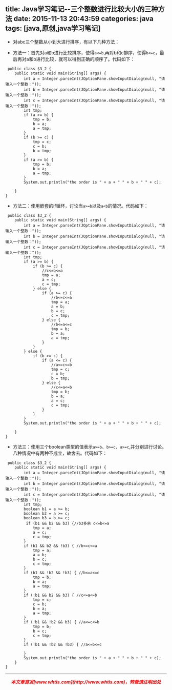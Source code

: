 title: Java学习笔记--三个整数进行比较大小的三种方法
date: 2015-11-13 20:43:59
categories: java
tags: [java,原创,java学习笔记]
---
- 对abc三个整数从小到大进行排序，有以下几种方法：

* 方法一：首先对a和b进行比较排序，使得`a<=b`,再对b和c排序，使得`b<=c`，最后再对a和b进行比较，就可以得到正确的顺序了。代码如下：

```
 public class $3_2 {
    public static void main(String[] args) {
        int a = Integer.parseInt(JOptionPane.showInputDialog(null, "请输入一个整数："));
        int b = Integer.parseInt(JOptionPane.showInputDialog(null, "请输入一个整数："));
        int c = Integer.parseInt(JOptionPane.showInputDialog(null, "请输入一个整数："));
        int tmp;
        if (a >= b) {
            tmp = b;
            b = a;
            a = tmp;
        }
        if (b >= c) {
            tmp = c;
            c = b;
            b = tmp;
        }
        if (a >= b) {
            tmp = b;
            b = a;
            a = tmp;
        }
        System.out.println("the order is " + a + " " + b + " " + c);

    }
}
```

* 方法二：使用嵌套的if循环，讨论当`a>=b`以及`a<b`的情况。代码如下：

```
 public class $3_2 {
    public static void main(String[] args) {
        int a = Integer.parseInt(JOptionPane.showInputDialog(null, "请输入一个整数："));
        int b = Integer.parseInt(JOptionPane.showInputDialog(null, "请输入一个整数："));
        int c = Integer.parseInt(JOptionPane.showInputDialog(null, "请输入一个整数："));
        int tmp;
        if (a >= b) {
            if (b >= c) {
                //c<=b<=a
                tmp = a;
                a = c;
                c = tmp;
            } else {
                if (a >= c) {
                    //b<=c<=a
                    tmp = a;
                    a = b;
                    b = c;
                    c = tmp;
                } else {
                    //b<=a<=c
                    tmp = b;
                    b = a;
                    a = tmp;
                }
            }
        } else {
            if (b >= c) {
                if (a <= c) {
                    //a<=c<=b
                    tmp = c;
                    c = b;
                    b = tmp;
                } else {
                    //c<=a<=b
                    tmp = b;
                    b = a;
                    a = c;
                    c = tmp;
                }
            }
        }
        System.out.println("the order is " + a + " " + b + " " + c);

    }
}
```

* 方法三：使用三个boolean类型的值表示`a>=b`、`b>=c`、`a>=c`,并分别进行讨论。八种情况中有两种不成立，故舍去。代码如下：

```
 public class $3_2 {
    public static void main(String[] args) {
        int a = Integer.parseInt(JOptionPane.showInputDialog(null, "请输入一个整数："));
        int b = Integer.parseInt(JOptionPane.showInputDialog(null, "请输入一个整数："));
        int c = Integer.parseInt(JOptionPane.showInputDialog(null, "请输入一个整数："));
        int tmp;
        boolean b1 = a >= b;
        boolean b2 = a >= c;
        boolean b3 = b >= c;
         if (b1 && b2 && b3) {//b3多余 c<=b<=a
            tmp = a;
            a = c;
            c = tmp;
        }
        if (b1 && b2 && !b3) { //b<=c<=a
            tmp = a;
            a = b;
            b = c;
            c = tmp;
        }
        if (b1 && !b2 && !b3) { //b<=a<=c
            tmp = b;
            b = a;
            a = tmp;
        }
        if (!b1 && b2 && b3) { //c<=a<=b
            tmp = c;
            c = b;
            b = a;
            a = tmp;
        }
        if (!b1 && !b2 && b3) { //a<=c<=b
            tmp = b;
            b = c;
            c = tmp;
        }
        if (!b1 && !b2 && !b3) { //a<=b<=c

        }
        System.out.println("the order is " + a + " " + b + " " + c);
    }
}
```

---
<div align="center" style="color:red;width=80px;height:90px;" onmouseout="this.style.border='1px solid blue'" onmouseover="this.style.border='none'">
<p style="font-weight:bold;font-style:italic;">本文章首发[www.whtis.com](http://www.whtis.com)，转载请注明出处</p>
</div>